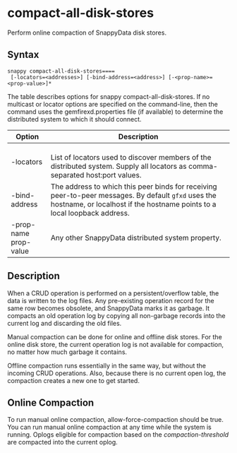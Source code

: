 # compact-all-disk-stores

Perform online compaction of SnappyData disk stores.

## Syntax

``` pre
snappy compact-all-disk-stores====
 [-locators=<addresses>] [-bind-address=<address>] [-<prop-name>=<prop-value>]*
```

The table describes options for snappy compact-all-disk-stores. If no multicast or locator options are specified on the command-line, then the command uses the <span class="ph filepath">gemfirexd.properties</span> file (if available) to determine the distributed system to which it should connect.

|Option|Description|
|-|-|
|-locators|</br>List of locators used to discover members of the distributed system. Supply all locators as comma-separated host:port values.|
|-bind-address|The address to which this peer binds for receiving peer-to-peer messages. By default `gfxd` uses the hostname, or localhost if the hostname points to a local loopback address.|
|-prop-name</br> prop-value|Any other SnappyData distributed system property.|

## Description

When a CRUD operation is performed on a persistent/overflow table, the data is written to the log files. Any pre-existing operation record for the same row becomes obsolete, and SnappyData marks it as garbage. It compacts an old operation log by copying all non-garbage records into the current log and discarding the old files.

Manual compaction can be done for online and offline disk stores. For the online disk store, the current operation log is not available for compaction, no matter how much garbage it contains.

Offline compaction runs essentially in the same way, but without the incoming CRUD operations. Also, because there is no current open log, the compaction creates a new one to get started.

## Online Compaction

To run manual online compaction, allow-force-compaction should be true. You can run manual online compaction at any time while the system is running. Oplogs eligible for compaction based on the *compaction-threshold* are compacted into the current oplog.
